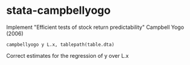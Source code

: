 # stata-campbellyogo
Implement "Efficient tests of stock return predictability" Campbell Yogo (2006)

```
campbellyogo y L.x, tablepath(table.dta)
```

Correct estimates for the regression of y over L.x
